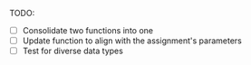 TODO:
- [ ] Consolidate two functions into one
- [ ] Update function to align with the assignment's parameters
- [ ] Test for diverse data types
